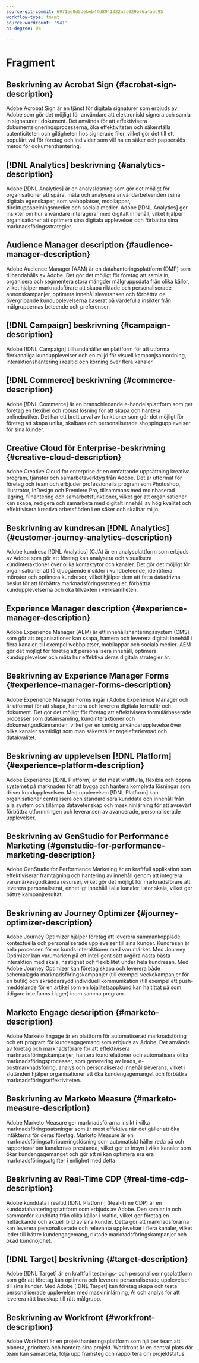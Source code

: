 ```yaml
---
source-git-commit: 6971ee8d5debeb4fd8941322a3c029b76a4aad95
workflow-type: tm+mt
source-wordcount: '941'
ht-degree: 0%

---
```

# Fragment

## Beskrivning av Acrobat Sign {#acrobat-sign-description}

Adobe Acrobat Sign är en tjänst för digitala signaturer som erbjuds av Adobe som gör det möjligt för användare att elektroniskt signera och samla in signaturer i dokument. Det används för att effektivisera dokumentsigneringsprocesserna, öka effektiviteten och säkerställa autenticiteten och giltigheten hos signerade filer, vilket gör det till ett populärt val för företag och individer som vill ha en säker och papperslös metod för dokumenthantering.

## [!DNL Analytics] beskrivning {#analytics-description}

Adobe [!DNL Analytics] är en analyslösning som gör det möjligt för organisationer att spåra, mäta och analysera användarbeteenden i sina digitala egenskaper, som webbplatser, mobilappar, direktuppspelningsmedier och sociala medier. Adobe [!DNL Analytics] ger insikter om hur användare interagerar med digitalt innehåll, vilket hjälper organisationer att optimera sina digitala upplevelser och förbättra sina marknadsföringsstrategier.

## Audience Manager description {#audience-manager-description}

Adobe Audience Manager (AAM) är en datahanteringsplattform (DMP) som tillhandahålls av Adobe. Det gör det möjligt för företag att samla in, organisera och segmentera stora mängder målgruppsdata från olika källor, vilket hjälper marknadsförare att skapa riktade och personaliserade annonskampanjer, optimera innehållsleveransen och förbättra de övergripande kundupplevelserna baserat på värdefulla insikter från målgruppernas beteende och preferenser.

## [!DNL Campaign] beskrivning {#campaign-description}

Adobe [!DNL Campaign] tillhandahåller en plattform för att utforma flerkanaliga kundupplevelser och en miljö för visuell kampanjsamordning, interaktionshantering i realtid och körning över flera kanaler.

## [!DNL Commerce] beskrivning {#commerce-description}

Adobe [!DNL Commerce] är en branschledande e-handelsplattform som ger företag en flexibel och robust lösning för att skapa och hantera onlinebutiker. Det har ett brett urval av funktioner som gör det möjligt för företag att skapa unika, skalbara och personaliserade shoppingupplevelser för sina kunder.

## Creative Cloud för Enterprise-beskrivning {#creative-cloud-description}

Adobe Creative Cloud for enterprise är en omfattande uppsättning kreativa program, tjänster och samarbetsverktyg från Adobe. Det är utformat för företag och team och erbjuder professionella program som Photoshop, Illustrator, InDesign och Premiere Pro, tillsammans med molnbaserad lagring, filhantering och samarbetsfunktioner, vilket gör att organisationer kan skapa, redigera och samarbeta med digitalt innehåll av hög kvalitet och effektivisera kreativa arbetsflöden i en säker och skalbar miljö.

## Beskrivning av kundresan [!DNL Analytics] {#customer-journey-analytics-description}

Adobe kundresa [!DNL Analytics] (CJA) är en analysplattform som erbjuds av Adobe som gör att företag kan analysera och visualisera kundinteraktioner över olika kontaktytor och kanaler. Det gör det möjligt för organisationer att få djupgående insikter i kundbeteende, identifiera mönster och optimera kundresor, vilket hjälper dem att fatta datadrivna beslut för att förbättra marknadsföringsstrategier, förbättra kundupplevelserna och öka tillväxten i verksamheten.

## Experience Manager description {#experience-manager-description}

Adobe Experience Manager (AEM) är ett innehållshanteringssystem (CMS) som gör att organisationer kan skapa, hantera och leverera digitalt innehåll i flera kanaler, till exempel webbplatser, mobilappar och sociala medier. AEM gör det möjligt för företag att personalisera innehåll, optimera kundupplevelser och mäta hur effektiva deras digitala strategier är.

## Beskrivning av Experience Manager Forms {#experience-manager-forms-description}

Adobe Experience Manager Forms ingår i Adobe Experience Manager och är utformat för att skapa, hantera och leverera digitala formulär och dokument. Det gör det möjligt för företag att effektivisera formulärbaserade processer som datainsamling, kundinteraktioner och dokumentgodkännanden, vilket ger en smidig användarupplevelse över olika kanaler samtidigt som man säkerställer regelefterlevnad och datakvalitet.

## Beskrivning av upplevelsen [!DNL Platform] {#experience-platform-description}

Adobe Experience [!DNL Platform] är det mest kraftfulla, flexibla och öppna systemet på marknaden för att bygga och hantera kompletta lösningar som driver kundupplevelsen. Med upplevelsen [!DNL Platform] kan organisationer centralisera och standardisera kunddata och innehåll från alla system och tillämpa datavetenskap och maskininlärning för att avsevärt förbättra utformningen och leveransen av avancerade, personaliserade upplevelser.


## Beskrivning av GenStudio for Performance Marketing {#genstudio-for-performance-marketing-description}

Adobe GenStudio for Performance Marketing är en kraftfull applikation som effektiviserar framtagning och hantering av innehåll genom att integrera varumärkesgodkända resurser, vilket gör det möjligt för marknadsförare att leverera personaliserat, enhetligt innehåll i alla kanaler i stor skala, vilket ger bättre kampanjresultat.

## Beskrivning av Journey Optimizer {#journey-optimizer-description}

Adobe Journey Optimizer hjälper företag att leverera sammankopplade, kontextuella och personaliserade upplevelser till sina kunder. Kundresan är hela processen för en kunds interaktioner med varumärket. Med Journey Optimizer kan varumärken på ett intelligent sätt avgöra nästa bästa interaktion med skala, hastighet och flexibilitet under hela kundresan. Med Adobe Journey Optimizer kan företag skapa och leverera både schemalagda marknadsföringskampanjer (till exempel veckokampanjer för en butik) och skräddarsydd individuell kommunikation (till exempel ett push-meddelande för en artikel som en lojalitetsappkund kan ha tittat på som tidigare inte fanns i lager) inom samma program.

## Marketo Engage description {#marketo-description}

Adobe Marketo Engage är en plattform för automatiserad marknadsföring och ett program för kundengagemang som erbjuds av Adobe. Det används av företag och marknadsförare för att effektivisera marknadsföringskampanjer, hantera kundrelationer och automatisera olika marknadsföringsprocesser, som generering av leads, e-postmarknadsföring, analys och personaliserad innehållsleverans, vilket i slutänden hjälper organisationer att öka kundengagemanget och förbättra marknadsföringseffektiviteten.

## Beskrivning av Marketo Measure {#marketo-measure-description}

Adobe Marketo Measure ger marknadsförarna insikt i vilka marknadsföringssatsningar som är mest effektiva när det gäller att öka intäkterna för deras företag. Marketo Measure är en marknadsföringsattribueringslösning som automatiskt håller reda på och rapporterar om kanalernas prestanda, vilket ger er insyn i vilka kanaler som ökar kundengagemanget och gör att ni kan optimera era era marknadsföringsutgifter i enlighet med detta.

## Beskrivning av Real-Time CDP {#real-time-cdp-description}

Adobe kunddata i realtid [!DNL Platform] (Real-Time CDP) är en kunddatahanteringsplattform som erbjuds av Adobe. Den samlar in och sammanför kunddata från olika källor i realtid, vilket ger företag en heltäckande och aktuell bild av sina kunder. Detta gör att marknadsförarna kan leverera personaliserade och relevanta upplevelser i flera kanaler, vilket leder till bättre kundengagemang, riktade marknadsföringskampanjer och ökad kundnöjdhet.

## [!DNL Target] beskrivning {#target-description}

Adobe [!DNL Target] är en kraftfull testnings- och personaliseringsplattform som gör att företag kan optimera och leverera personaliserade upplevelser till sina kunder. Med Adobe [!DNL Target] kan företag skapa och testa personaliserade upplevelser med maskininlärning, AI och analys för att leverera rätt budskap till rätt målgrupp.

## Beskrivning av Workfront {#workfront-description}

Adobe Workfront är en projekthanteringsplattform som hjälper team att planera, prioritera och hantera sina projekt. Workfront är en central plats där team kan samarbeta, följa upp framsteg och rapportera om projektstatus.
